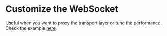 # Customize the WebSocket

Useful when you want to proxy the transport layer or tune the performance.
Check the example [here](https://github.com/go-rod/rod/blob/master/lib/examples/custom-websocket/main.go).
